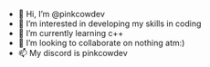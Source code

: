 - 👋 Hi, I’m @pinkcowdev
- 👀 I’m interested in developing my skills in coding
- 🌱 I’m currently learning c++
- 💞️ I’m looking to collaborate on nothing atm:)
- 📫 My discord is pinkcowdev

<!---
pinkcowdev/pinkcowdev is a ✨ special ✨ repository because its `README.md` (this file) appears on your GitHub profile.
You can click the Preview link to take a look at your changes.
--->
